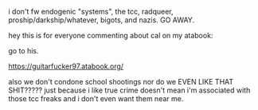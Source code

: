 i don't fw endogenic "systems", the tcc, radqueer, proship/darkship/whatever, bigots, and nazis. GO AWAY.


hey this is for everyone commenting about cal on my atabook:

go to his.

https://guitarfucker97.atabook.org/

 also we don't condone school shootings nor do we EVEN LIKE THAT SHIT????? just because i like true crime doesn't mean i'm associated with those tcc freaks and i don't even want them near me. 
